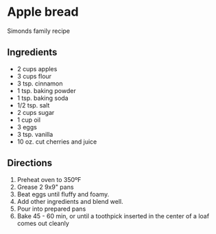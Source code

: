 # Apple bread

Simonds family recipe

## Ingredients

- 2 cups apples
- 3 cups flour
- 3 tsp. cinnamon
- 1 tsp. baking powder
- 1 tsp. baking soda
- 1/2 tsp. salt
- 2 cups sugar
- 1 cup oil
- 3 eggs
- 3 tsp. vanilla
- 10 oz. cut cherries and juice

## Directions

1. Preheat oven to 350ºF
2. Grease 2 9x9" pans
3. Beat eggs until fluffy and foamy.
4. Add other ingredients and blend well.
5. Pour into prepared pans
6. Bake 45 - 60 min, or until a toothpick inserted in the center of a loaf comes out cleanly